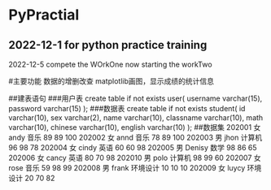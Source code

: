 # PyPractial

## 2022-12-1 for python practice training

2022-12-5 compete the WOrkOne
now starting the workTwo

#主要功能
    数据的增删改查
    matplotlib画图，显示成绩的统计信息

##建表语句
###用户表
    create table if not exists user(
        username varchar(15),
        password varchar(15)
    );
###数据表
    create table if not exists student(
        id varchar(10),
        sex varchar(2),
        name varchar(10),
        classname varchar(10),
        math varchar(10),
        chinese varchar(10),
        english varchar(10)
    );
##数据集
    202001	女	andy	音乐	89	89	100
    202002	女	annd	音乐	78	89	100
    202003	男	jhon	计算机	96	98	78
    202004	女	cindy	英语	60	60	98
    202005	男	Denisy	数学	98	86	65
    202006	女	cancy	英语	80	70	98
    202010	男	polo	计算机	98	99	60
    202007	女	rose	音乐	59	98	99
    202008	男	frank	环境设计	10	10	10
    202009	女	luycy	环境设计	20	70	82